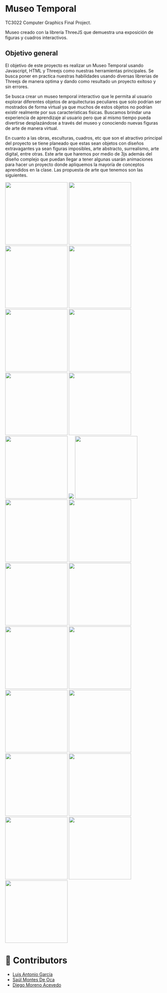 # Museo Temporal
TC3022 Computer Graphics Final Project.

Museo creado con la librería ThreeJS que demuestra una exposición de figuras y cuadros interactivos.

## Objetivo general

El objetivo de este proyecto es realizar un Museo Temporal usando Javascript, HTML y Threejs como nuestras herramientas principales. Se busca poner en practica nuestras habilidades usando diversas librerias de Threejs de manera optima y dando como resultado un proyecto exitoso y sin errores.

Se busca crear un museo temporal interactivo que le permita al usuario explorar diferentes objetos de arquitecturas peculiares que solo podrian ser mostrados de forma virtual ya que muchos de estos objetos no podrían existir realmente por sus caracteristicas fisicas. Buscamos brindar una experiencia de aprendizaje al usuario pero que al mismo tiempo pueda divertirse desplazándose a través del museo y conociendo nuevas figuras de arte de manera virtual.

En cuanto a las obras, esculturas, cuadros, etc que son el atractivo principal del proyecto se tiene planeado que estas sean objetos con diseños extravagantes ya sean figuras imposibles, arte abstracto, surrealismo, arte digital, entre otras. Este arte que haremos por medio de 3js además del diseño complejo que puedan llegar a tener algunas usarán animaciones para hacer un proyecto donde apliquemos la mayoría de conceptos aprendidos en la clase.
Las propuesta de arte que tenemos son las siguientes.

<img src="http://img2.rtve.es/v/4124678?w=1600&preview=1500547888566.jpg" style="width:200px !important; height: 200px !important;">

<img src="https://th.bing.com/th/id/OIP.5KpQ3fMHgDo1liPsBt7OPAHaHa?pid=Api&rs=1" style="width:200px !important; height: 200px !important">

<img src="https://get.wallhere.com/photo/digital-art-pixel-art-sunset-neon-1492367.jpg" style="width:200px !important; height: 200px !important">

<img src="http://4.bp.blogspot.com/-chI3X1nI948/Uoli2HT-V4I/AAAAAAAAnJ0/QDalhfJlxsY/s1600/pintura-surrealista.jpg" style="width:200px !important; height: 200px !important">

<img src="http://2.bp.blogspot.com/-fNFQfDWGkPY/UZ1OPbN7GLI/AAAAAAAAYfE/tBeY9Di9buA/s1600/surrealismo-pintura-paisaje+(2).jpg" style="width:200px !important; height: 200px !important">

<img src="https://www.guiaestudo.com.br/wp-content/uploads/2019/03/surrealismo-1.jpg" style="width:200px !important; height: 200px !important">

<img src="https://culturizando.com/wp-content/uploads/2019/09/surrealismo.png" style="width:200px !important; height: 200px !important">

<img src="https://www.caracteristicas.co/wp-content/uploads/2018/10/surrealismo-1-e1581904190192.jpg" style="width:200px !important; height: 200px !important">

<img src="https://66.media.tumblr.com/6150f2539bccb463e7ce43c406d7c6c8/tumblr_nyi5z4dOzX1siyef3o1_400.gif" style="width:200px !important; height: 200px !important">
 
<img src="https://www.infobae.com/new-resizer/IfNeN-2Lxxt-OggO9qc4r7szoLQ=/420x420/filters:format(jpg):quality(85)//arc-anglerfish-arc2-prod-infobae.s3.amazonaws.com/public/VLNWA645WNGMPAQ4FULX4BX76Y.jpg">
<img src="http://static.tumblr.com/y4vcmrq/qJalv4mqg/dali_-_surrealismo.jpg" style="width:200px !important; height: 200px !important">

<img src="https://th.bing.com/th/id/OIP.d3ux-H5OOt65oqfPHvPG3AHaH0?pid=Api&rs=1" style="width:200px !important; height: 200px !important">

<img src="https://th.bing.com/th/id/OIP.jetQrjOpmL7QUVMjPNOOnAHaH6?pid=Api&rs=1" style="width:200px !important; height: 200px !important">

<img src="https://www.infobae.com/new-resizer/IfNeN-2Lxxt-OggO9qc4r7szoLQ=/420x420/filters:format(jpg):quality(85)//arc-anglerfish-arc2-prod-infobae.s3.amazonaws.com/public/VLNWA645WNGMPAQ4FULX4BX76Y.jpg" style="width:200px !important; height: 200px !important">

<img src="https://lamenteesmaravillosa.com/wp-content/uploads/2013/12/ilusion-optica.jpg" style="width:200px !important; height: 200px !important">

<img src="https://clinicavirgendelujan.com/blog/wp-content/uploads/2019/02/que-son-ilusiones-opticas.jpg" style="width:200px !important; height: 200px !important">

<img src="https://ae01.alicdn.com/kf/HTB1VITwKVXXXXbpXFXXq6xXFXXXn/A3490-Pintura-Abstracta-de-Color-guila-Animal-Ave-HD-Impresi-n-De-La-Lona-la-decoraci.jpg" style="width:200px; height: 200px;" style="width:200px !important; height: 200px !important">

<img src="https://thumbs.dreamstime.com/z/pintura-del-arte-abstracto-con-la-calle-de-par%C3%ADs-116731447.jpg" style="width:200px; height: 200px" style="width:200px !important; height: 200px !important">

<img src="http://img2.rtve.es/v/1129129?w=1600&preview=1308073470543.jpg" style="width:200px !important; height: 200px !important">

<img src="https://i.pinimg.com/736x/b6/a2/f0/b6a2f0bcc9b4711d2a54944cf11ba2c9.jpg" style="width:200px !important; height: 200px !important">

<img src="https://s-media-cache-ak0.pinimg.com/736x/e2/51/14/e251140badccaf3d64371eb4ac69c4b9.jpg" style="width:200px !important; height: 200px !important">

<img src="https://i.ytimg.com/vi/YuZXbYTI0Mo/maxresdefault.jpg" style="width:200px; height: 200px;" style="width:200px !important; height: 200px !important">

<img src="https://images.blogthings.com/theimpossiblefiguretest/impossible-2.png" style="width:200px !important; height: 200px !important">

<img src="https://plasticaescolabetulia.files.wordpress.com/2015/01/jose-maria-yturralde-figura-imposible-hexagono-1974-copia.jpg" style="width:200px !important; height: 200px !important">


# 👏 Contributors
 - [Luis Antonio García](https://github.com/WichoGarcia)
 - [Saúl Montes De Oca](https://github.com/saulmontesdeoca)
 - [Diego Moreno Acevedo](https://github.com/DiegoMA1)
